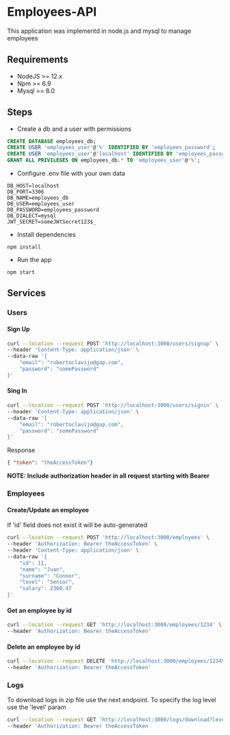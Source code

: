 # Employees-API
This application was implementd in node.js and mysql to manage employees

## Requirements
- NodeJS >= 12.x
- Npm >= 6.9
- Mysql >= 8.0
## Steps
- Create a db and a user with permissions
```sql
CREATE DATABASE employees_db;
CREATE USER 'employees_user'@'%' IDENTIFIED BY 'employees_password';
CREATE USER 'employees_user'@'localhost' IDENTIFIED BY 'employees_password';
GRANT ALL PRIVILEGES ON employees_db.* TO 'employees_user'@'%';
```
- Configure .env file with your own data

```
DB_HOST=localhost
DB_PORT=3306
DB_NAME=employees_db
DB_USER=employees_user
DB_PASSWORD=employees_password
DB_DIALECT=mysql
JWT_SECRET=someJWtSecret123$_

```

- Install dependencies
```
npm install
```

- Run the app
```
npm start
```
## Services 
### Users
#### Sign Up
```bash
curl --location --request POST 'http://localhost:3000/users/signup' \
--header 'Content-Type: application/json' \
--data-raw '{
    "email": "robertoclavijo@gap.com",
    "password": "somePassword"
}'
```
#### Sing In
```bash
curl --location --request POST 'http://localhost:3000/users/signin' \
--header 'Content-Type: application/json' \
--data-raw '{
    "email": "robertoclavijo@gap.com",
    "password": "somePassword"
}'
```
Response
```json
{ "token": "theAccessToken"}
```
**NOTE: Include authorization header in all request starting with Bearer**
### Employees
#### Create/Update an employee
If 'id' field does not exist it will be auto-generated
```bash
curl --location --request POST 'http://localhost:3000/employees' \
--header 'Authorization: Bearer theAccessToken' \
--header 'Content-Type: application/json' \
--data-raw '{
    "id": 11,
    "name": "Juan",
    "surname": "Connor",
    "level": "Senior",
    "salary": 2360.47
}'
```
#### Get an employee by id
```bash
curl --location --request GET 'http://localhost:3000/employees/1234' \
--header 'Authorization: Bearer theAccessToken'
```
#### Delete an employee by id
```bash
curl --location --request DELETE 'http://localhost:3000/employees/12345' \
--header 'Authorization: Bearer theAccessToken'
```
### Logs
To download logs in zip file use the next endpoint. To specify the log level use the 'level' param
```bash
curl --location --request GET 'http://localhost:3000/logs/download?level=info' \
--header 'Authorization: Bearer theAccessToken
```